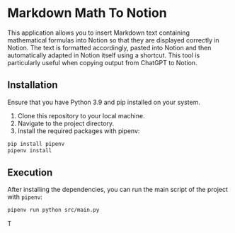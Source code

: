 # Markdown Math To Notion

This application allows you to insert Markdown text containing mathematical formulas into Notion so that they are displayed correctly in Notion.
The text is formatted accordingly, pasted into Notion and then automatically adapted in Notion itself using a shortcut. 
This tool is particularly useful when copying output from ChatGPT to Notion.

## Installation

Ensure that you have Python 3.9 and pip installed on your system.

1. Clone this repository to your local machine.
2. Navigate to the project directory.
3. Install the required packages with pipenv:

```bash
pip install pipenv
pipenv install
```

## Execution

After installing the dependencies, you can run the main script of the project with `pipenv`:

```bash
pipenv run python src/main.py
```

T